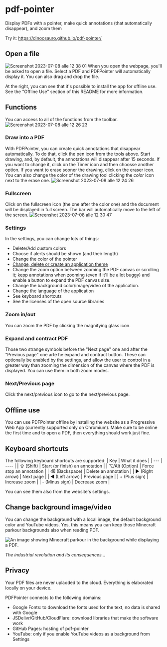 # pdf-pointer
Display PDFs with a pointer, make quick annotations (that automatically disappear), and zoom them

Try it: https://dinoosauro.github.io/pdf-pointer/
## Open a file
![Screenshot 2023-07-08 alle 12 38 01](https://i.imgur.com/R94fMa0.png)
When you open the webpage, you'll be asked to open a file. Select a PDF and PDFPointer will automatically display it. You can also drag and drop the file.

At the right, you can see that it's possible to install the app for offline use. See the "Offline Use" section of this README for more information.
## Functions
You can access to all of the functions from the toolbar.
![Screenshot 2023-07-08 alle 12 26 23](https://i.imgur.com/mAyIlnL.png)

### Draw into a PDF
With PDFPointer, you can create quick annotations that disappear automatically. To do that, click the pen icon from the tools above. Start drawing, and, by default, the annotations will disappear after 15 seconds. If you want to change it, click on the Timer icon and then choosse another option. If you want to erase sooner the drawing, click on the eraser icon. You can also change the color of the drawing tool clicking the _color_ icon next to the erase one.
![Screenshot 2023-07-08 alle 12 24 26](https://i.imgur.com/eYJ2l22.png)
### Fullscreen
Click on the fullscreen icon (the one after the color one) and the document will be displayed in full screen. The bar will automatically move to the left of the screen.
![Screenshot 2023-07-08 alle 12 30 47](https://i.imgur.com/LzI3IUZ.png)
### Settings
In the settings, you can change lots of things:
- Delete/Add custom colors
- Choose if alerts should be shown (and their length)
- Change the color of the pointer
- [Change, delete or create an application theme](https://github.com/Dinoosauro/pdf-pointer/tree/main/themeCreator)
- Change the zoom option between zooming the PDF canvas or scrolling it; kepp annotations when zooming (even if it'll be a lot buggy) and enable a button to expand the PDF canvas size.
- Change the background color/image/video of the application.
- Change the language of the application
- See keyboard shortcuts
- See the licenses of the open source libraries 
### Zoom in/out
You can zoom the PDF by clicking the magnifying glass icon. 
### Expand and contract PDF
Those two strange symbols before the "Next page" one and after the "Previous page" one arte he expand and contract button. These can optionally be enabled by the settings, and allow the user to control in a greater way than zooming the dimension of the canvas where the PDF is displayed. You can use them in both zoom modes.
### Next/Previous page
Click the next/previous icon to go to the next/previous page.

## Offline use
You can use PDFPointer offline by installing the website as a Progressive Web App (currently supported only on Chromium). Make sure to be online the first time and to open a PDF, then everything should work just fine.
## Keyboard shortcuts
The following keyboard shortcuts are supported:
| Key | What it does | 
| --- | ---- |
| ⇧ (Shift) | Start (or finish) an annotation |
| ⌥/Alt (Option) | Force stop an annotation |
| ⌫ (Backspace) | Delete an annotation |
| ▶ (Right arrow) | Next page |
| ◀ (Left arrow) | Previous page |
| + (Plus sign) | Increase zoom |
| - (Minus sign) | Decrease zoom |

You can see them also from the website's settings.

## Change background image/video

You can change the background with a local image, the default background color and YouTube videos. Yes, this means you can keep those Minecraft parkour backgrounds also when reading PDF. 

![An image showing Minecraft parkour in the background while displaying a PDF.](https://i.imgur.com/rGt4eiX.png)

*The industrial revolution and its consequences...*


## Privacy
Your PDF files are never uplaoded to the cloud. Everything is elaborated locally on your device.

PDFPointer connects to the following domains:

- Google Fonts: to download the fonts used for the text, no data is shared with Google
- JSDelivr/GitHub/CloudFlare: download libraries that make the software work
- GitHub Pages: hosting of pdf-pointer
- YouTube: only if you enable YouTube videos as a background from Settings